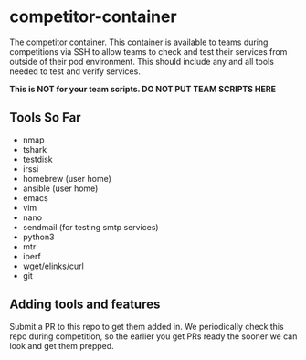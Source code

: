 # competitor-container

The competitor container. This container is available to teams during competitions via SSH to allow teams to check and test their services from outside of their pod environment. This should include any and all tools needed to test and verify services.

**This is NOT for your team scripts. DO NOT PUT TEAM SCRIPTS HERE**

##  Tools So Far

- nmap
- tshark
- testdisk
- irssi 
- homebrew (user home)
- ansible (user home)
- emacs
- vim
- nano
- sendmail (for testing smtp services)
- python3 
- mtr
- iperf
- wget/elinks/curl
- git

## Adding tools and features

Submit a PR to this repo to get them added in. We periodically check this repo during competition, so the earlier you get PRs ready the sooner we can look and get them prepped. 



